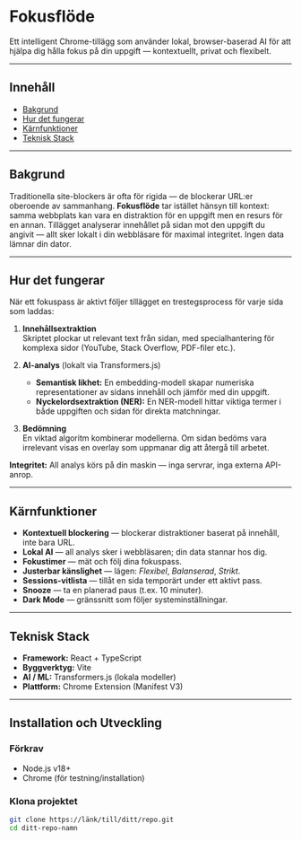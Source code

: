 # Fokusflöde

Ett intelligent Chrome-tillägg som använder lokal, browser-baserad AI för att hjälpa dig hålla fokus på din uppgift — kontextuellt, privat och flexibelt.

---

## Innehåll
- [Bakgrund](#bakgrund)  
- [Hur det fungerar](#hur-det-funger)  
- [Kärnfunktioner](#k%C3%A4rnfunktioner)  
- [Teknisk Stack](#teknisk-stack)

---

## Bakgrund
Traditionella site-blockers är ofta för rigida — de blockerar URL:er oberoende av sammanhang. **Fokusflöde** tar istället hänsyn till kontext: samma webbplats kan vara en distraktion för en uppgift men en resurs för en annan. Tillägget analyserar innehållet på sidan mot den uppgift du angivit — allt sker lokalt i din webbläsare för maximal integritet. Ingen data lämnar din dator.

---

## Hur det fungerar
När ett fokuspass är aktivt följer tillägget en trestegsprocess för varje sida som laddas:

1. **Innehållsextraktion**  
   Skriptet plockar ut relevant text från sidan, med specialhantering för komplexa sidor (YouTube, Stack Overflow, PDF-filer etc.).

2. **AI-analys** (lokalt via Transformers.js)  
   - **Semantisk likhet:** En embedding-modell skapar numeriska representationer av sidans innehåll och jämför med din uppgift.  
   - **Nyckelordsextraktion (NER):** En NER-modell hittar viktiga termer i både uppgiften och sidan för direkta matchningar.

3. **Bedömning**  
   En viktad algoritm kombinerar modellerna. Om sidan bedöms vara irrelevant visas en overlay som uppmanar dig att återgå till arbetet.

**Integritet:** All analys körs på din maskin — inga servrar, inga externa API-anrop.

---

## Kärnfunktioner
- **Kontextuell blockering** — blockerar distraktioner baserat på innehåll, inte bara URL.  
- **Lokal AI** — all analys sker i webbläsaren; din data stannar hos dig.  
- **Fokustimer** — mät och följ dina fokuspass.  
- **Justerbar känslighet** — lägen: *Flexibel*, *Balanserad*, *Strikt*.  
- **Sessions-vitlista** — tillåt en sida temporärt under ett aktivt pass.  
- **Snooze** — ta en planerad paus (t.ex. 10 minuter).  
- **Dark Mode** — gränssnitt som följer systeminställningar.

---

## Teknisk Stack
- **Framework:** React + TypeScript  
- **Byggverktyg:** Vite  
- **AI / ML:** Transformers.js (lokala modeller)  
- **Plattform:** Chrome Extension (Manifest V3)

---

## Installation och Utveckling

### Förkrav
- Node.js v18+  
- Chrome (för testning/installation)

### Klona projektet
```bash
git clone https://länk/till/ditt/repo.git
cd ditt-repo-namn
```